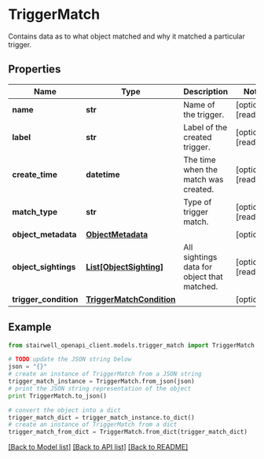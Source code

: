# TriggerMatch

Contains data as to what object matched and why it matched a particular trigger.

## Properties
Name | Type | Description | Notes
------------ | ------------- | ------------- | -------------
**name** | **str** | Name of the trigger. | [optional] [readonly] 
**label** | **str** | Label of the created trigger. | [optional] [readonly] 
**create_time** | **datetime** | The time when the match was created. | [optional] [readonly] 
**match_type** | **str** | Type of trigger match. | [optional] [readonly] 
**object_metadata** | [**ObjectMetadata**](ObjectMetadata.md) |  | [optional] 
**object_sightings** | [**List[ObjectSighting]**](ObjectSighting.md) | All sightings data for object that matched. | [optional] [readonly] 
**trigger_condition** | [**TriggerMatchCondition**](TriggerMatchCondition.md) |  | [optional] 

## Example

```python
from stairwell_openapi_client.models.trigger_match import TriggerMatch

# TODO update the JSON string below
json = "{}"
# create an instance of TriggerMatch from a JSON string
trigger_match_instance = TriggerMatch.from_json(json)
# print the JSON string representation of the object
print TriggerMatch.to_json()

# convert the object into a dict
trigger_match_dict = trigger_match_instance.to_dict()
# create an instance of TriggerMatch from a dict
trigger_match_from_dict = TriggerMatch.from_dict(trigger_match_dict)
```
[[Back to Model list]](../README.md#documentation-for-models) [[Back to API list]](../README.md#documentation-for-api-endpoints) [[Back to README]](../README.md)


